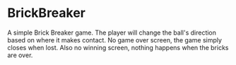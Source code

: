 # BrickBreaker

A simple Brick Breaker game.
The player will change the ball's direction based on where it makes contact.
No game over screen, the game simply closes when lost.
Also no winning screen, nothing happens when the bricks are over.


